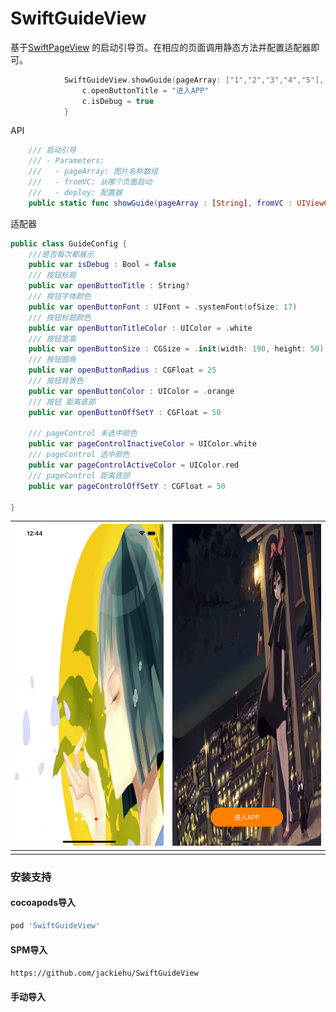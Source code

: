 # SwiftGuideView

基于[SwiftPageView](https://github.com/jackiehu/SwiftPageView) 的启动引导页。在相应的页面调用静态方法并配置适配器即可。

```swift
            SwiftGuideView.showGuide(pageArray: ["1","2","3","4","5"], fromVC: self) { (c) in
                c.openButtonTitle = "进入APP"
                c.isDebug = true
            }
```

API

```swift
    /// 启动引导
    /// - Parameters:
    ///   - pageArray: 图片名称数组
    ///   - fromVC: 从哪个页面启动
    ///   - deploy: 配置器
    public static func showGuide(pageArray : [String], fromVC : UIViewController, deploy : ConfigBlock)
```

适配器

```swift
public class GuideConfig {
    ///是否每次都展示
    public var isDebug : Bool = false
    /// 按钮标题
    public var openButtonTitle : String?
    /// 按钮字体颜色
    public var openButtonFont : UIFont = .systemFont(ofSize: 17)
    /// 按钮标题颜色
    public var openButtonTitleColor : UIColor = .white
    /// 按钮宽高
    public var openButtonSize : CGSize = .init(width: 190, height: 50)
    /// 按钮圆角
    public var openButtonRadius : CGFloat = 25
    /// 按钮背景色
    public var openButtonColor : UIColor = .orange
    /// 按钮 距离底部
    public var openButtonOffSetY : CGFloat = 50
    
    /// pageControl 未选中颜色
    public var pageControlInactiveColor = UIColor.white
    /// pageControl 选中颜色
    public var pageControlActiveColor = UIColor.red
    /// pageControl 距离底部
    public var pageControlOffSetY : CGFloat = 50
    
}
```

| ![](1.png) | ![](2.png) |
| ---------- | ---------- |
|            |            |



### 安装支持

#### cocoapods导入

```ruby
pod 'SwiftGuideView'
```

#### SPM导入

`https://github.com/jackiehu/SwiftGuideView`

#### 手动导入

